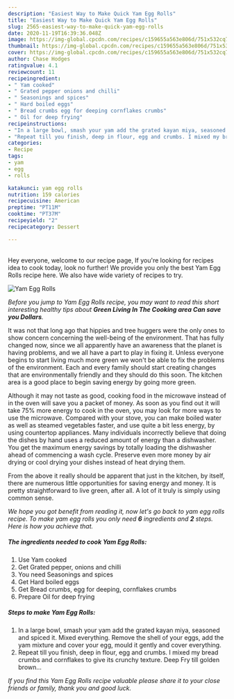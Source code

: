 ```yaml
---
description: "Easiest Way to Make Quick Yam Egg Rolls"
title: "Easiest Way to Make Quick Yam Egg Rolls"
slug: 2565-easiest-way-to-make-quick-yam-egg-rolls
date: 2020-11-19T16:39:36.048Z
image: https://img-global.cpcdn.com/recipes/c159655a563e806d/751x532cq70/yam-egg-rolls-recipe-main-photo.jpg
thumbnail: https://img-global.cpcdn.com/recipes/c159655a563e806d/751x532cq70/yam-egg-rolls-recipe-main-photo.jpg
cover: https://img-global.cpcdn.com/recipes/c159655a563e806d/751x532cq70/yam-egg-rolls-recipe-main-photo.jpg
author: Chase Hodges
ratingvalue: 4.1
reviewcount: 11
recipeingredient:
- " Yam cooked"
- " Grated pepper onions and chilli"
- " Seasonings and spices"
- " Hard boiled eggs"
- " Bread crumbs egg for deeping cornflakes crumbs"
- " Oil for deep frying"
recipeinstructions:
- "In a large bowl, smash your yam add the grated kayan miya, seasoned and spiced it. Mixed everything. Remove the shell of your eggs, add the yam mixture and cover your egg, mould it gently and cover everything."
- "Repeat till you finish, deep in flour, egg and crumbs. I mixed my bread crumbs and cornflakes to give its crunchy texture. Deep Fry till golden brown..."
categories:
- Recipe
tags:
- yam
- egg
- rolls

katakunci: yam egg rolls 
nutrition: 159 calories
recipecuisine: American
preptime: "PT11M"
cooktime: "PT37M"
recipeyield: "2"
recipecategory: Dessert

---
```

<br>
Hey everyone, welcome to our recipe page, If you're looking for recipes idea to cook today, look no further! We provide you only the best Yam Egg Rolls recipe here. We also have wide variety of recipes to try.
<br>


![Yam Egg Rolls](https://img-global.cpcdn.com/recipes/c159655a563e806d/751x532cq70/yam-egg-rolls-recipe-main-photo.jpg)

<i>Before you jump to Yam Egg Rolls recipe, you may want to read this short interesting healthy tips about 
<strong>Green Living In The Cooking area Can save you Dollars</strong>.</i>
</br>

It was not that long ago that hippies and tree huggers were the only ones to show concern concerning the well-being of the environment. That has fully changed now, since we all apparently have an awareness that the planet is having problems, and we all have a part to play in fixing it. Unless everyone begins to start living much more green we won't be able to fix the problems of the environment. Each and every family should start creating changes that are environmentally friendly and they should do this soon. The kitchen area is a good place to begin saving energy by going more green.

Although it may not taste as good, cooking food in the microwave instead of in the oven will save you a packet of money. As soon as you find out it will take 75% more energy to cook in the oven, you may look for more ways to use the microwave. Compared with your stove, you can make boiled water as well as steamed vegetables faster, and use quite a bit less energy, by using countertop appliances. Many individuals incorrectly believe that doing the dishes by hand uses a reduced amount of energy than a dishwasher. You get the maximum energy savings by totally loading the dishwasher ahead of commencing a wash cycle. Preserve even more money by air drying or cool drying your dishes instead of heat drying them.

From the above it really should be apparent that just in the kitchen, by itself, there are numerous little opportunities for saving energy and money. It is pretty straightforward to live green, after all. A lot of it truly is simply using common sense.


<i>We hope you got benefit from reading it, now let's go back to yam egg rolls recipe. To make yam egg rolls you only need <strong>6</strong> ingredients and <strong>2</strong> steps. Here is how you achieve that.
</i>

##### The ingredients needed to cook Yam Egg Rolls:

1. Use  Yam cooked
1. Get  Grated pepper, onions and chilli
1. You need  Seasonings and spices
1. Get  Hard boiled eggs
1. Get  Bread crumbs, egg for deeping, cornflakes crumbs
1. Prepare  Oil for deep frying


##### Steps to make Yam Egg Rolls:

1. In a large bowl, smash your yam add the grated kayan miya, seasoned and spiced it. Mixed everything. Remove the shell of your eggs, add the yam mixture and cover your egg, mould it gently and cover everything.
1. Repeat till you finish, deep in flour, egg and crumbs. I mixed my bread crumbs and cornflakes to give its crunchy texture. Deep Fry till golden brown...


<i>If you find this Yam Egg Rolls recipe valuable please share it to your close friends or family, thank you and good luck.</i>
